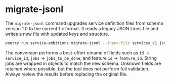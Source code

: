 # migrate-jsonl

The `migrate-jsonl` command upgrades service definition files from schema version
1.0 to the current 1.x format. It reads a legacy JSON Lines file and writes a new
file with updated keys and structure.

```bash
poetry run service-ambitions migrate-jsonl --input-file services_v1.jsonl --output-file services_v1x.jsonl
```

The conversion performs a best-effort rename of fields such as `id` →
`service_id`, `jobs` → `jobs_to_be_done`, and feature `id` → `feature_id`. String
jobs are wrapped in objects to match the new schema. Unknown fields are retained
where possible, but the tool does not perform full validation. Always review the
results before replacing the original file.

